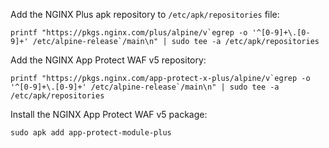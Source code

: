 Add the NGINX Plus apk repository to `/etc/apk/repositories` file:

```shell
printf "https://pkgs.nginx.com/plus/alpine/v`egrep -o '^[0-9]+\.[0-9]+' /etc/alpine-release`/main\n" | sudo tee -a /etc/apk/repositories
```

Add the NGINX App Protect WAF v5 repository:

```shell
printf "https://pkgs.nginx.com/app-protect-x-plus/alpine/v`egrep -o '^[0-9]+\.[0-9]+' /etc/alpine-release`/main\n" | sudo tee -a /etc/apk/repositories
```

Install the NGINX App Protect WAF v5 package:

```shell
sudo apk add app-protect-module-plus
```